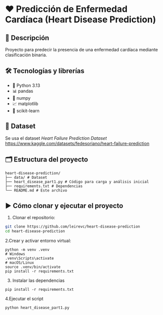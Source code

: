 # ❤️ Predicción de Enfermedad Cardíaca (Heart Disease Prediction)

## 📝 Descripción
Proyecto para predecir la presencia de una enfermedad cardíaca mediante clasificación binaria.

## 🛠️ Tecnologías y librerías
- 🐍 Python 3.13  
- 📊 pandas  
- 🔢 numpy  
- 📈 matplotlib  
- 🤖 scikit-learn 

## 📂 Dataset
Se usa el dataset *Heart Failure Prediction Dataset* https://www.kaggle.com/datasets/fedesoriano/heart-failure-prediction
## 🗂️ Estructura del proyecto
````
heart-disease-prediction/
├── data/ # Dataset
├── heart_disease_part1.py # Código para carga y análisis inicial
├── requirements.txt # Dependencias
└── README.md # Este archivo
````
## ▶️ Cómo clonar y ejecutar el proyecto

1. Clonar el repositorio:

```bash
git clone https://github.com/leirevc/heart-disease-prediction
cd heart-disease-prediction

````
2.Crear y activar entorno virtual:
````
python -m venv .venv
# Windows
.venv\Scripts\activate
# macOS/Linux
source .venv/bin/activate
pip install -r requirements.txt
````
3. Instalar las dependencias
````
pip install -r requirements.txt
````
4.Ejecutar el script
````
python heart_disease_part1.py
````